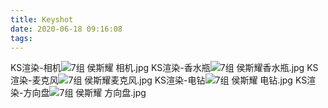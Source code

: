 ```yaml
---
title: Keyshot
date: 2020-06-18 09:16:08
tags:
---
```

KS渲染-相机![7组 侯斯耀 相机.jpg](https://i.loli.net/2020/06/23/Zkw2xc9GEBK8Lj3.jpg)
KS渲染-香水瓶![7组 侯斯耀香水瓶.jpg](https://i.loli.net/2020/06/23/kwdFou1LrPCDlEG.jpg)
KS渲染-麦克风![7组 侯斯耀麦克风.jpg](https://i.loli.net/2020/06/23/g6NnrzSmbWJOAvq.jpg)
KS渲染-电钻![7组 侯斯耀 电钻.jpg](https://i.loli.net/2020/06/23/Zx7PT4f1VBlMe5h.jpg)
KS渲染-方向盘![7组 侯斯耀 方向盘.jpg](https://i.loli.net/2020/06/23/a27jyOhgTvrXoLe.jpg)